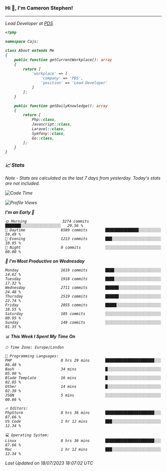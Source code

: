 ### Hi 👋, I'm Cameron Stephen!
<hr>
<p><em>Lead Developer at <a href="https://prindatasolutions.co.uk">PDS</a></p>


```php
<?php

namespace Cajs;

class About extends Me
{
    public function getCurrentWorkplace(): array
    {
        return [
            'workplace' => [
                'company' => 'PDS',
                'position' => 'Lead Developer'
            ]
        ];
    }

    public function getDailyKnowledge(): array
    {
        return [
            Php::class,
            Javascript::class,
            Laravel::class,
            Symfony::class,
            Go::class,
        ];
    }
}
```

### 📈 Stats
<p><em>Note - Stats are calculated as the last 7 days from yesterday. Today's stats are not included.</em></p>


<!--START_SECTION:waka-->
![Code Time](http://img.shields.io/badge/Code%20Time-3%2C463%20hrs-blue)

![Profile Views](http://img.shields.io/badge/Profile%20Views-13-blue)

**I'm an Early 🐤** 

```text
🌞 Morning                3274 commits        ███████░░░░░░░░░░░░░░░░░░   29.56 % 
🌆 Daytime                6589 commits        ███████████████░░░░░░░░░░   59.49 % 
🌃 Evening                1213 commits        ███░░░░░░░░░░░░░░░░░░░░░░   10.95 % 
🌙 Night                  0 commits           ░░░░░░░░░░░░░░░░░░░░░░░░░   00.00 % 
```
📅 **I'm Most Productive on Wednesday** 

```text
Monday                   1619 commits        ████░░░░░░░░░░░░░░░░░░░░░   14.62 % 
Tuesday                  1918 commits        ████░░░░░░░░░░░░░░░░░░░░░   17.32 % 
Wednesday                2711 commits        ██████░░░░░░░░░░░░░░░░░░░   24.48 % 
Thursday                 2519 commits        ██████░░░░░░░░░░░░░░░░░░░   22.74 % 
Friday                   2055 commits        █████░░░░░░░░░░░░░░░░░░░░   18.55 % 
Saturday                 105 commits         ░░░░░░░░░░░░░░░░░░░░░░░░░   00.95 % 
Sunday                   149 commits         ░░░░░░░░░░░░░░░░░░░░░░░░░   01.35 % 
```


📊 **This Week I Spent My Time On** 

```text
🕑︎ Time Zone: Europe/London

💬 Programming Languages: 
PHP                      8 hrs 29 mins       ██████████████████████░░░   86.48 % 
Bash                     34 mins             █░░░░░░░░░░░░░░░░░░░░░░░░   05.90 % 
Blade Template           16 mins             █░░░░░░░░░░░░░░░░░░░░░░░░   02.85 % 
Other                    14 mins             █░░░░░░░░░░░░░░░░░░░░░░░░   02.39 % 
JSON                     5 mins              ░░░░░░░░░░░░░░░░░░░░░░░░░   00.86 % 

🔥 Editors: 
PhpStorm                 8 hrs 36 mins       ██████████████████████░░░   87.66 % 
VS Code                  1 hr 12 mins        ███░░░░░░░░░░░░░░░░░░░░░░   12.34 % 

💻 Operating System: 
Linux                    8 hrs 36 mins       ██████████████████████░░░   87.66 % 
Mac                      1 hr 12 mins        ███░░░░░░░░░░░░░░░░░░░░░░   12.34 % 
```


 Last Updated on 18/07/2023 18:07:02 UTC
<!--END_SECTION:waka-->
